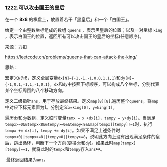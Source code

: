 ### 1222.可以攻击国王的皇后

在一个 **8x8** 的棋盘上，放置着若干「黑皇后」和一个「白国王」。

给定一个由整数坐标组成的数组 `queens` ，表示黑皇后的位置；以及一对坐标 `king` ，表示白国王的位置，返回所有可以攻击国王的皇后的坐标(任意顺序)。

来源：力扣

https://leetcode.cn/problems/queens-that-can-attack-the-king/



思路：

​		宏定义`N`为8，定义全局变量`dx[N]={-1,-1,-1,0,0,1,1,1}`和`dy[N]={-1,0,1,-1,1,-1,0,1}`，`dx`和`dy`中按照下标顺序，可以构成八个坐标，分别代表某个坐标周围的八个移动方向。

​		定义二级指针`ans`，用于存放最终结果。定义`map[8][8]`,遍历整个`queens`，将`map`中对应下标元素置为1。分别定义`x=king[0]`，`y=king[1]`。

​		遍历`dx`和`dy`数组，定义临时变量`temx = x +dx[i]`，`tempy = y+dy[i]`。当满足`tempx>=0&&tempx<8&&tempy>=0&&tempy<8&&map[tempx][tempy]!=1`时，执行`tempx += dx[i]`，`tempy += dy[i]`。如果不满足上述条件时`tempx<0||tempx>=8||tempy<0||tempy>=8`，说明此方向上没有出现满足条件的皇后，跳出循环，判断下一个方向(更换`dx`和`dy`)。如果此时`map[tempx][tempy]==1`，就将此时的`tempx`和`tempy`存入`ans`中。

​		最终返回结果为`ans`。

​		